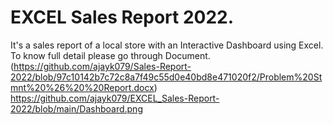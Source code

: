 # EXCEL Sales Report 2022.
It's a sales report of a local store with an Interactive Dashboard using Excel.
To know full detail please go through Document.(https://github.com/ajayk079/Sales-Report-2022/blob/97c10142b7c72c8a7f49c55d0e40bd8e471020f2/Problem%20Stmnt%20%26%20%20Report.docx)
https://github.com/ajayk079/EXCEL_Sales-Report-2022/blob/main/Dashboard.png



